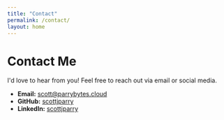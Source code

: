 ```yaml
---
title: "Contact"
permalink: /contact/
layout: home
---
```



# Contact Me

I'd love to hear from you! Feel free to reach out via email or social media.

- **Email:** [scott@parrybytes.cloud](mailto:scott@parrybytes.cloud)
- **GitHub:** [scottjparry](https://github.com/scottjparry)
- **LinkedIn:** [scottjparry](https://linkedin.com/in/scottjparry)